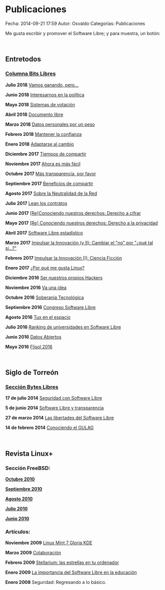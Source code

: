 Publicaciones
=============================

Fecha: 2014-09-21 17:59
Autor:  Osvaldo
Categorías: Publicaciones

Me gusta escribir y promover el Software Libre; y para muestra, un botón:

<!-- break -->
<br />

## Entretodos

### [Columna Bits Libres](http://www.gulag.org.mx/revista/2016-05-10-Bits-Libres.html)

**Julio 2018** [Vamos ganando, pero...](http://www.gulag.org.mx/entradas/2018-07-01-Bits-Libres-Vamos-ganando-pero.html)

**Junio 2018** [Interesarnos en la política](http://www.gulag.org.mx/entradas/2018-06-02-Bits-Libres-Interesarnos-en-la-politica.html)

**Mayo 2018** [Sistemas de votación](http://www.gulag.org.mx/entradas/2018-05-03-Bits-Libres-Sistemas-de-votacion.html)

**Abril 2018** [Documento libre](http://www.gulag.org.mx/entradas/2018-04-02-Bits-Libres-Documento-libre.html)

**Marzo 2018** [Datos personales por un peso](http://www.gulag.org.mx/entradas/2018-03-04-Bits-Libres-datos-personales-por-un-peso.html)

**Febrero 2018** [Mantener la confianza](http://www.gulag.org.mx/entradas/2018-02-03-Bits-Libres-Mantener-la-confianza.html)

**Enero 2018** [Adaptarse al cambio](http://www.gulag.org.mx/entradas/2018-01-03-Bits-Libres-Adaptarse-al-cambio.html)

**Diciembre 2017** [Tiempos de compartir](http://www.gulag.org.mx/entradas/2017-12-03-Bits-Libres-Tiempos-de-compartir.html)

**Noviembre 2017** [Ahora es más fácil](http://www.gulag.org.mx/entradas/2017-11-02-Bits-Libres-Ahora-es-mas-facil.html)

**Octubre 2017** [Más transparencia, por favor](http://www.gulag.org.mx/entradas/2017-10-01-Bits-Libres-Mas-transparencia-por-favor.html)

**Septiembre 2017** [Beneficios de compartir](http://www.gulag.org.mx/entradas/2017-09-01-Bits-Libres-Beneficios-de-compartir.html)

**Agosto 2017** [Sobre la Neutralidad de la Red](http://www.gulag.org.mx/entradas/2017-08-01-Bits-Libres-Sobre-la-Neutralidad-de-la-Red.html)

**Julio 2017** [Lean los contratos](http://www.gulag.org.mx/entradas/2017-07-08-Bits-Libres-Lean-Los-Contratos.html)

**Junio 2017** [[Re]Conociendo nuestros derechos: Derecho a cifrar](https://salazarysanchez.github.io/entradas/2017-06-11-Bits-Libres-Derecho-A-Cifrar.html)

**Mayo 2017** [[Re] Conociendo nuestros derechos: Derecho a la privacidad](https://salazarysanchez.github.io/entradas/2017-05-03-Bits-Libres-Derecho-A-La-Privacidad.html)

**Abril 2017** [Software Libre estadístico](https://salazarysanchez.github.io/entradas/2017-04-09-Bits-Libres-Software-Libre-Estadistico.html)

**Marzo 2017** [Impulsar la Innovación (y II): Cambiar el "no" por "¿qué tal si...?"](https://salazarysanchez.github.io/entradas/2017-03-08-Bits-Libres-Impulsar-La-Innovacion-Cambiar-No-Por-Si.html)

**Febrero 2017** [Impulsar la Innovación (I): Ciencia Ficción](https://salazarysanchez.github.io/entradas/2017-02-10-Bits-Libres-Impulsar-La-Innovacion-Ciencia-Ficcion.html)

**Enero 2017** [¿Por qué me gusta Linux?](https://salazarysanchez.github.io/entradas/2017-01-21-Bits-Libres-Por-que-me-gusta-linux.html)

**Diciembre 2016** [Ser nuestros propios Hackers](https://salazarysanchez.github.io/entradas/2016-12-10-Bits-Libres-Ser-Nuestro-Propio-Hacker.html)

**Noviembre 2016** [Va una idea](https://salazarysanchez.github.io/entradas/2016-11-09-Bits-Libres-Va-Una-Idea.html)

**Octubre 2016** [Soberanía Tecnológica](https://salazarysanchez.github.io/entradas/2016-10-05-Bits-Libres-Soberania-Tecnologica.html)

**Septiembre 2016** [Congreso Software Libre](https://salazarysanchez.github.io/entradas/2016-09-07-Bits-Libres-Congreso-Software-Libre.html)

**Agosto 2016** [Tux en el espacio](https://salazarysanchez.github.io/entradas/2016-08-10-Bits-Libres-Tux-Espacio.html)

**Julio 2016** [Ranking de universidades en Software Libre](https://salazarysanchez.github.io/entradas/2016-07-05-Bits-Libres-RuSL.html)

**Junio 2016** [Datos Abiertos](https://salazarysanchez.github.io/entradas/2016-06-14-Bits-Libres-Datos-Abiertos.html)

**Mayo 2016** [Flisol 2016](https://salazarysanchez.github.io/entradas/2016-05-10-Bits-Libres-Flisol-2016.html)

<br />

## Siglo de Torreón

### [Sección Bytes Libres](http://gulag.org.mx/revista/2014-05-17-Sobre-Bytes-Libres.html)

**17 de julio 2014** [Seguridad con Software Libre](http://www.elsiglodetorreon.com.mx/noticia/1017146.bytes-libres-seguridad-con-software-libre.html)

**5 de junio 2014** [Software Libre y transparencia](http://www.elsiglodetorreon.com.mx/noticia/1002479.bytes-libres.html)

**27 de marzo 2014** [Las libertades del Software Libre](http://www.elsiglodetorreon.com.mx/noticia/976561.bytes-libres.html)

**14 de febrero 2014** [Conociendo el GULAG](http://www.elsiglodetorreon.com.mx/noticia/962699.bytes-libres.html)

<br />

## Revista Linux+

### Sección FreeBSD:

**[Octubre 2010](http://www.fedora-es.com/manuales/Linux+/Linux_10_2010_ES.pdf)**

**[Septiembre 2010](http://www.fedora-es.com/manuales/Linux+/Linux_09_2010.pdf)**

**[Agosto 2010](http://www.fedora-es.com/manuales/Linux+/Linux_08_2010.pdf)**

**[Julio 2010](http://www.fedora-es.com/manuales/Linux+/Linux_07_2010_ES.pdf)**

**[Junio 2010](http://www.fedora-es.com/manuales/Linux+/Linux_06_2010_ES.pdf)**

### Artículos:

**Noviembre 2009** [Linux Mint 7 Gloria KDE](http://www.fedora-es.com/manuales/Linux+/Linux_11_2009_ES.pdf)

**Marzo 2009** [Colaboración](http://www.fedora-es.com/manuales/Linux+/Linux_03_2009_ES.pdf)

**Febrero 2009** [Stellarium: las estrellas en tu ordenador](http://www.fedora-es.com/manuales/Linux+/Linux_02_2009_ES.pdf)

**Enero 2009** [La importancia del Software Libre en la educación](http://www.fedora-es.com/manuales/Linux+/Linux_01_2009_ES.pdf)

**Enero 2008** Seguridad: Regresando a lo básico.
